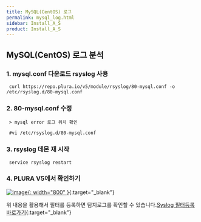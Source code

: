 ```yaml
---
title: MySQL(CentOS) 로그
permalink: mysql_log.html
sidebar: Install_A_S
product: Install_A_S
---
```


## MySQL(CentOS) 로그 분석

### 1. mysql.conf 다운로드 rsyslog 사용

     curl https://repo.plura.io/v5/module/rsyslog/80-mysql.conf -o /etc/rsyslog.d/80-mysql.conf

### 2. 80-mysql.conf 수정

     > mysql error 로그 위치 확인

     #vi /etc/rsyslog.d/80-mysql.conf

### 3. rsyslog 데몬 재 시작

     service rsyslog restart

### 4. PLURA V5에서 확인하기

[![image](/docs/images/Ins_G/Mysql(cent)log/1.png){: width="800" }](/docs/images/Ins_G/Mysql(cent)log/1.png){:target="_blank"}

위 내용을 활용해서 필터를 등록하면 탐지로그를 확인할 수 있습니다.[Syslog 필터등록 바로가기](https://qubitsec.github.io/f_regi_syslog.html){:target="_blank"}